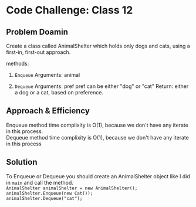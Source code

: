 # Code Challenge: Class 12
## Problem Doamin
Create a class called AnimalShelter which holds only dogs and cats, using a first-in, first-out approach.

methods:
1. ``Enqueue``
Arguments: animal

2. ``Dequeue``
Arguments: pref
pref can be either "dog" or "cat"
Return: either a dog or a cat, based on preference.


## Approach & Efficiency
Enqueue method time complixity is O(1), because we don't have any iterate in this process.<br />
Dequeue method time complixity is O(1), because we don't have any iterate in this process<br />

## Solution
To Enqueue or Dequeue you should create an AnimalShelter object like I did in ``main`` and call the method.<br>
``AnimalShelter animalShelter = new AnimalShelter();``<br />
``animalShelter.Enqueue(new Cat());``<br />
``animalShelter.Dequeue("cat");``<br />
